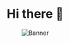 <h1 align="center">Hi there 👋</h1>

<script>
document.write(https://artii.herokuapp.com/make?text=Ciao);
</script>

<div align="center">
<img src="https://source.unsplash.com/featured/640x480/?developer" alt="Banner"/>

<!--
**giganoide/giganoide** is a ✨ _special_ ✨ repository because its `README.md` (this file) appears on your GitHub profile.

Here are some ideas to get you started:

- 🔭 I’m currently working on ...
- 🌱 I’m currently learning ...
- 👯 I’m looking to collaborate on ...
- 🤔 I’m looking for help with ...
- 💬 Ask me about ...
- 📫 How to reach me: ...
- 😄 Pronouns: ...
- ⚡ Fun fact: ...
-->
